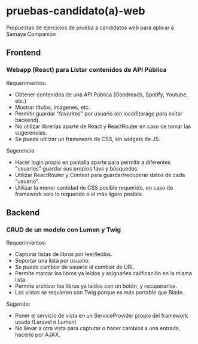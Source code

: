 # pruebas-candidato(a)-web
Propuestas de ejercicios de prueba a candidatos web para aplicar a Samaya Companion

## Frontend

### Webapp (React) para Listar contenidos de API Pública

Requerimientos:

- Obtener contenidos de una API Pública (Goodreads, Spotify, Youtube, etc.)
- Mostrar títulos, imágenes, etc.
- Permitir guardar "favoritos" por usuario (en localStorage para evitar backend).
- No utilizar librerías aparte de React y ReactRouter en caso de tomar las sugerencias.
- Se puede utilizar un framework de CSS, sin widgets de JS.

Sugerencia
- Hacer login propio en pantalla aparte para permitir a diferentes "usuarios" guardar sus propios favs y búsquedas.
- Utilizar ReactRouter y Context para guardar/recuperar datos de cada "usuario".
- Utilizar la menor cantidad de CSS posible requerido, en caso de framework solo lo requerido o el más ligero posible.


## Backend

### CRUD de un modelo con Lumen y Twig

Requerimientos:

- Capturar listas de libros por leer/leídos.
- Soportar una lista por usuario.
- Se puede cambiar de usuario al cambiar de URL.
- Permite marcar los libros ya leídos y asignarles calificación en la misma lista.
- Permite archivar los libros ya leídos con un botón, y recuperarlos.
- Las vistas se requieren con Twig porque es más portable que Blade.

Sugerido:
- Poner el servicio de vista en un ServiceProvider propio del framework usado (Laravel o Lumen)
- No llevar a otra vista para capturar o hacer cambios a una entrada, hacerlo por AJAX.

